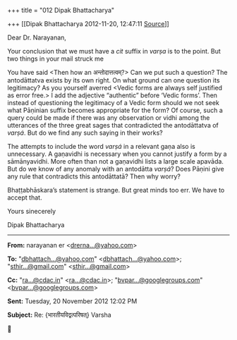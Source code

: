 +++
title = "012 Dipak Bhattacharya"

+++
[[Dipak Bhattacharya	2012-11-20, 12:47:11 [Source](https://groups.google.com/g/bvparishat/c/YuAEYGt0EVU)]]



Dear Dr. Narayanan,

Your conclusion that we must have a *cit* suffix in *varṣa* is to the point. But two things in your mail struck me

You have said \<Then how an अन्तोदात्तत्वम्?> Can we put such a question? The antodāttatva exists by its own right. On what ground can one question its legitimacy? As you yourself averred \<Vedic forms are always self justified as error free.> I add the adjective “authentic” before ‘Vedic forms’. Then instead of questioning the legitimacy of a Vedic form should we not seek what Pāṇinian suffix becomes appropriate for the form? Of course, such a query could be made if there was any observation or vidhi among the utterances of the three great sages that contradicted the antodāttatva of *varṣá*. But do we find any such saying in their works?

The attempts to include the word *varṣá* in a relevant gaṇa also is unnecessary. A gaṇavidhi is necessary when you cannot justify a form by a sāmānyavidhi. More often than not a gaṇavidhi lists a large scale apavāda. But do we know of any anomaly with an antodātta *varṣá*? Does Pāṇini give any rule that contradicts this antodāttatā? Then why worry?

Bhaṭṭabhāskara’s statement is strange. But great minds too err. We have to accept that.

Yours sinecerely

Dipak Bhattacharya

  

------------------------------------------------------------------------

**From:** narayanan er \<[drerna...@yahoo.com]()\>  

**To:** "[dbhattach...@yahoo.com]()" \<[dbhattach...@yahoo.com]()\>; "[sthir...@gmail.com]()" \<[sthir...@gmail.com]()\>  

**Cc:** "[ra...@cdac.in]()" \<[ra...@cdac.in]()\>; "[bvpar...@googlegroups.com]()" \<[bvpar...@googlegroups.com]()\>  

**Sent:** Tuesday, 20 November 2012 12:02 PM

  
**Subject:** Re: {भारतीयविद्वत्परिषत्} Varsha  



